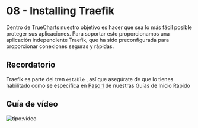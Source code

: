 # 08 - Installing Traefik

Dentro de TrueCharts nuestro objetivo es hacer que sea lo más fácil posible proteger sus aplicaciones. Para soportar esto proporcionamos una aplicación independiente Traefik, que ha sido preconfigurada para proporcionar conexiones seguras y rápidas.

## Recordatorio

Traefik es parte del tren `estable` , así que asegúrate de que lo tienes habilitado como se especifica en [Paso 1](https://truecharts.org/manual/Quick-Start%20Guides/01-Adding-TrueCharts/) de nuestras Guías de Inicio Rápido

## Guía de vídeo

![tipo:vídeo](https://www.youtube.com/embed/bWNPfrKjawI)
